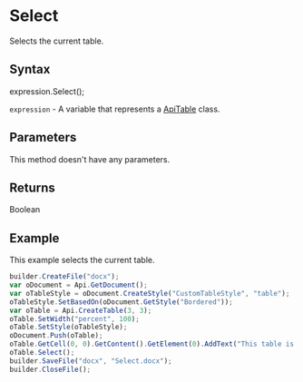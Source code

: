 # Select

Selects the current table.

## Syntax

expression.Select();

`expression` - A variable that represents a [ApiTable](../ApiTable.md) class.

## Parameters

This method doesn't have any parameters.

## Returns

Boolean

## Example

This example selects the current table.

```javascript
builder.CreateFile("docx");
var oDocument = Api.GetDocument();
var oTableStyle = oDocument.CreateStyle("CustomTableStyle", "table");
oTableStyle.SetBasedOn(oDocument.GetStyle("Bordered"));
var oTable = Api.CreateTable(3, 3);
oTable.SetWidth("percent", 100);
oTable.SetStyle(oTableStyle);
oDocument.Push(oTable);
oTable.GetCell(0, 0).GetContent().GetElement(0).AddText("This table is selected.");
oTable.Select();
builder.SaveFile("docx", "Select.docx");
builder.CloseFile();
```